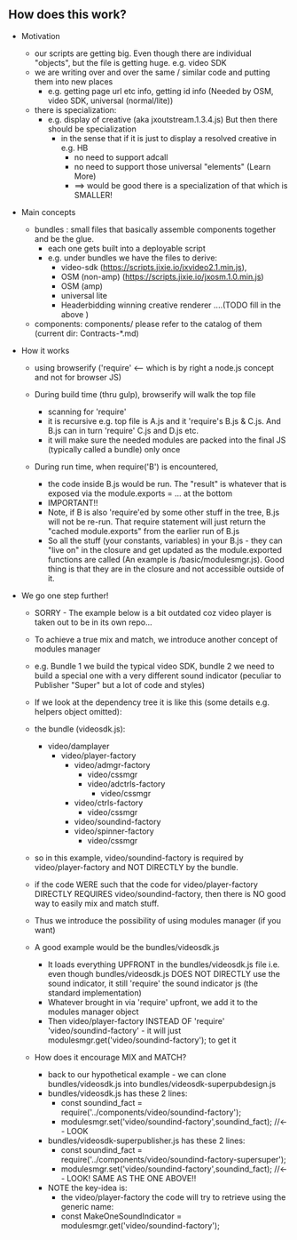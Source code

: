 ## How does this work?
* Motivation
    - our scripts are getting big. Even though there are individual "objects", but the file is getting huge. e.g. video SDK
    - we are writing over and over the same / similar code and putting them into new places
        - e.g. getting page url etc info, getting id info (Needed by OSM, video SDK, universal (normal/lite))
    - there is specialization:
        - e.g. display of creative (aka jxoutstream.1.3.4.js) But then there should be specialization
            - in the sense that if it is just to display a resolved creative in e.g. HB
                - no need to support adcall
                - no need to support those universal "elements" (Learn More)
                - ==> would be good there is a specialization of that which is SMALLER!

* Main concepts
    - bundles : small files that basically assemble components together and be the glue.
        - each one gets built into a deployable script
        - e.g. under bundles we have the files to derive: 
            - video-sdk (https://scripts.jixie.io/jxvideo2.1.min.js), 
            - OSM (non-amp) (https://scripts.jixie.io/jxosm.1.0.min.js)
            - OSM (amp)
            - universal lite
            - Headerbidding winning creative renderer
            ....(TODO fill in the above )
    - components: components/ please refer to the catalog of them (current dir: Contracts-*.md)

* How it works
    - using browserify ('require' <-- which is by right a node.js concept and not for browser JS)
    - During build time (thru gulp), browserify will walk the top file
        - scanning for 'require'
        - it is recursive e.g. top file is A.js and it 'require's B.js & C.js. And B.js can in turn 'require' C.js and D.js etc.
        - it will make sure the needed modules are packed into the final JS (typically called a bundle) only once

    - During run time, when require('B') is encountered, 
        - the code inside B.js would be run. The "result" is whatever that is exposed via the module.exports = ... at the bottom
        - IMPORTANT!!
        - Note, if B is also 'require'ed by some other stuff in the tree, B.js will not be re-run. That require statement will just return the "cached module.exports" from the earlier run of B.js
        - So all the stuff (your constants, variables) in  your B.js - they can "live on" in the closure and get updated as the module.exported functions are called (An example is /basic/modulesmgr.js). Good thing is that they are in the closure and not accessible outside of it.

* We go one step further! 
    - SORRY - The example below is a bit outdated coz video player is taken out to be in its own repo...
    - To achieve a true mix and match, we introduce another concept of modules manager
    - e.g. Bundle 1 we build the typical video SDK, bundle 2 we need to build a special one with a very different sound indicator (peculiar to Publisher "Super" but a lot of code and styles)
    - If we look at the dependency tree it is like this (some details e.g. helpers object omitted):
    - the bundle (videosdk.js):
        - video/damplayer
            - video/player-factory
                - video/admgr-factory
                    - video/cssmgr
                    - video/adctrls-factory
                        - video/cssmgr
                - video/ctrls-factory
                    - video/cssmgr
                - video/soundind-factory
                - video/spinner-factory
                    - video/cssmgr

    - so in this example, video/soundind-factory is required by video/player-factory and NOT DIRECTLY by the bundle.
    - if the code WERE such that the code for video/player-factory DIRECTLY REQUIRES video/soundind-factory, then there is NO good way to easily mix and match stuff.
    - Thus we introduce the possibility of using modules manager (if you want)
    - A good example would be the bundles/videosdk.js
        - It loads everything UPFRONT in the bundles/videosdk.js file
            i.e. even though bundles/videosdk.js DOES NOT DIRECTLY use the sound indicator, it still 'require' the sound indicator js (the standard implementation)
        - Whatever brought in via 'require' upfront, we add it to the modules manager object
        - Then video/player-factory INSTEAD OF 'require' 'video/soundind-factory' - it will just modulesmgr.get('video/soundind-factory'); to get it
    - How does it encourage MIX and MATCH?
        - back to our hypothetical example - we can clone bundles/videosdk.js into bundles/videosdk-superpubdesign.js
        - bundles/videosdk.js has these 2 lines:
            - const soundind_fact = require('../components/video/soundind-factory');
            - modulesmgr.set('video/soundind-factory',soundind_fact); //<-- LOOK 
        - bundles/videosdk-superpublisher.js has these 2 lines:
            - const soundind_fact = require('../components/video/soundind-factory-supersuper');
            - modulesmgr.set('video/soundind-factory',soundind_fact); //<-- LOOK! SAME AS THE ONE ABOVE!!
        - NOTE the key-idea is: 
            - the video/player-factory the code will try to retrieve using the generic name:
            - const MakeOneSoundIndicator     = modulesmgr.get('video/soundind-factory');
            
   






